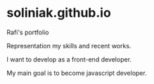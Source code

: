 # soliniak.github.io
Rafi's portfolio

Representation my skills and recent works.

I want to develop as a front-end developer.

My main goal is to become javascript developer.
